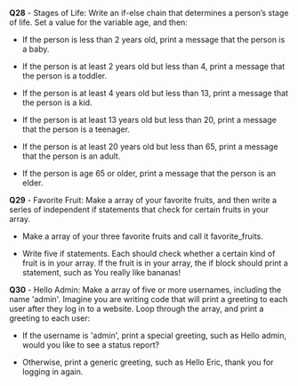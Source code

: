 **Q28** - Stages of Life: Write an if-else chain that determines a person’s stage of life. Set a value for the variable age, and then:

- If the person is less than 2 years old, print a message that the person is a baby.

- If the person is at least 2 years old but less than 4, print a message that the person is a toddler.

- If the person is at least 4 years old but less than 13, print a message that the person is a kid.

- If the person is at least 13 years old but less than 20, print a message that the person is a teenager.

- If the person is at least 20 years old but less than 65, print a message that the person is an adult.

- If the person is age 65 or older, print a message that the person is an elder.

**Q29** - Favorite Fruit: Make a array of your favorite fruits, and then write a series of independent if statements that check for certain fruits in your array.

- Make a array of your three favorite fruits and call it favorite_fruits.

- Write five if statements. Each should check whether a certain kind of fruit is in your array. If the fruit is in your array, the if block should print a statement, such as You really like bananas!

**Q30** - Hello Admin: Make a array of five or more usernames, including the name 'admin'. Imagine you are writing code that will print a greeting to each user after they log in to a website. Loop through the array, and print a greeting to each user:

- If the username is 'admin', print a special greeting, such as Hello admin, would you like to see a status report?

- Otherwise, print a generic greeting, such as Hello Eric, thank you for logging in again.
